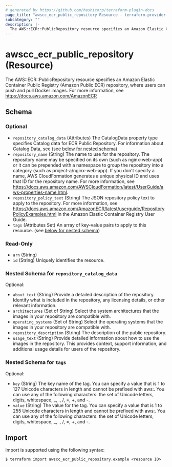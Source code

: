```yaml
---
# generated by https://github.com/hashicorp/terraform-plugin-docs
page_title: "awscc_ecr_public_repository Resource - terraform-provider-awscc"
subcategory: ""
description: |-
  The AWS::ECR::PublicRepository resource specifies an Amazon Elastic Container Public Registry (Amazon Public ECR) repository, where users can push and pull Docker images. For more information, see https://docs.aws.amazon.com/AmazonECR
---
```


# awscc_ecr_public_repository (Resource)

The AWS::ECR::PublicRepository resource specifies an Amazon Elastic Container Public Registry (Amazon Public ECR) repository, where users can push and pull Docker images. For more information, see https://docs.aws.amazon.com/AmazonECR



<!-- schema generated by tfplugindocs -->
## Schema

### Optional

- `repository_catalog_data` (Attributes) The CatalogData property type specifies Catalog data for ECR Public Repository. For information about Catalog Data, see <link> (see [below for nested schema](#nestedatt--repository_catalog_data))
- `repository_name` (String) The name to use for the repository. The repository name may be specified on its own (such as nginx-web-app) or it can be prepended with a namespace to group the repository into a category (such as project-a/nginx-web-app). If you don't specify a name, AWS CloudFormation generates a unique physical ID and uses that ID for the repository name. For more information, see https://docs.aws.amazon.com/AWSCloudFormation/latest/UserGuide/aws-properties-name.html.
- `repository_policy_text` (String) The JSON repository policy text to apply to the repository. For more information, see https://docs.aws.amazon.com/AmazonECR/latest/userguide/RepositoryPolicyExamples.html in the Amazon Elastic Container Registry User Guide.
- `tags` (Attributes Set) An array of key-value pairs to apply to this resource. (see [below for nested schema](#nestedatt--tags))

### Read-Only

- `arn` (String)
- `id` (String) Uniquely identifies the resource.

<a id="nestedatt--repository_catalog_data"></a>
### Nested Schema for `repository_catalog_data`

Optional:

- `about_text` (String) Provide a detailed description of the repository. Identify what is included in the repository, any licensing details, or other relevant information.
- `architectures` (Set of String) Select the system architectures that the images in your repository are compatible with.
- `operating_systems` (Set of String) Select the operating systems that the images in your repository are compatible with.
- `repository_description` (String) The description of the public repository.
- `usage_text` (String) Provide detailed information about how to use the images in the repository. This provides context, support information, and additional usage details for users of the repository.


<a id="nestedatt--tags"></a>
### Nested Schema for `tags`

Optional:

- `key` (String) The key name of the tag. You can specify a value that is 1 to 127 Unicode characters in length and cannot be prefixed with aws:. You can use any of the following characters: the set of Unicode letters, digits, whitespace, _, ., /, =, +, and -.
- `value` (String) The value for the tag. You can specify a value that is 1 to 255 Unicode characters in length and cannot be prefixed with aws:. You can use any of the following characters: the set of Unicode letters, digits, whitespace, _, ., /, =, +, and -.

## Import

Import is supported using the following syntax:

```shell
$ terraform import awscc_ecr_public_repository.example <resource ID>
```
